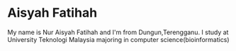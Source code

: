 # Aisyah Fatihah
My name is Nur Aisyah Fatihah and I'm from Dungun,Terengganu.
I study at University Teknologi Malaysia majoring in computer science(bioinformatics)
